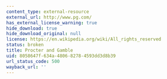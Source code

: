 ```yaml
---
content_type: external-resource
external_url: http://www.pg.com/
has_external_license_warning: true
hide_download: true
hide_download_original: null
license: https://en.wikipedia.org/wiki/All_rights_reserved
status: broken
title: Procter and Gamble
uid: 8058647f-634a-4806-8278-4593dd3d8b39
url_status_code: 500
wayback_url: ''
---
```

